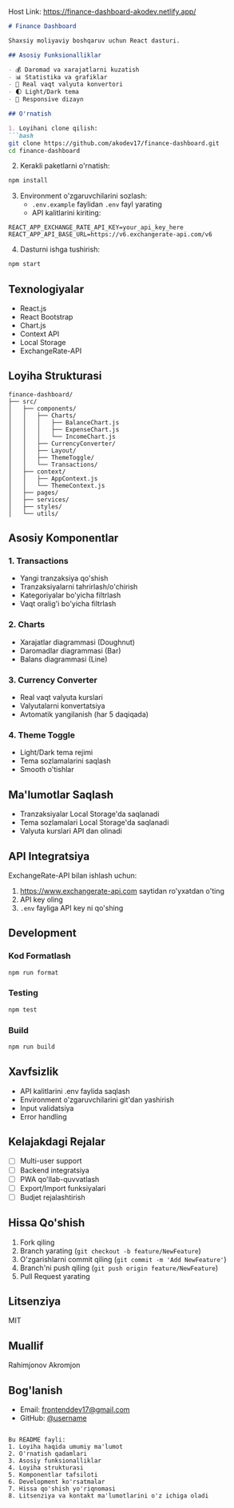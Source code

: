 Host Link: https://finance-dashboard-akodev.netlify.app/

```markdown:README.md
# Finance Dashboard

Shaxsiy moliyaviy boshqaruv uchun React dasturi.

## Asosiy Funksionalliklar

- 💰 Daromad va xarajatlarni kuzatish
- 📊 Statistika va grafiklar
- 💱 Real vaqt valyuta konvertori
- 🌓 Light/Dark tema
- 📱 Responsive dizayn

## O'rnatish

1. Loyihani clone qilish:
```bash
git clone https://github.com/akodev17/finance-dashboard.git
cd finance-dashboard
```

2. Kerakli paketlarni o'rnatish:
```bash
npm install
```

3. Environment o'zgaruvchilarini sozlash:
   - `.env.example` faylidan `.env` fayl yarating
   - API kalitlarini kiriting:
```env
REACT_APP_EXCHANGE_RATE_API_KEY=your_api_key_here
REACT_APP_API_BASE_URL=https://v6.exchangerate-api.com/v6
```

4. Dasturni ishga tushirish:
```bash
npm start
```

## Texnologiyalar

- React.js
- React Bootstrap
- Chart.js
- Context API
- Local Storage
- ExchangeRate-API

## Loyiha Strukturasi

```
finance-dashboard/
├── src/
│   ├── components/
│   │   ├── Charts/
│   │   │   ├── BalanceChart.js
│   │   │   ├── ExpenseChart.js
│   │   │   └── IncomeChart.js
│   │   ├── CurrencyConverter/
│   │   ├── Layout/
│   │   ├── ThemeToggle/
│   │   └── Transactions/
│   ├── context/
│   │   ├── AppContext.js
│   │   └── ThemeContext.js
│   ├── pages/
│   ├── services/
│   ├── styles/
│   └── utils/
```

## Asosiy Komponentlar

### 1. Transactions
- Yangi tranzaksiya qo'shish
- Tranzaksiyalarni tahrirlash/o'chirish
- Kategoriyalar bo'yicha filtrlash
- Vaqt oralig'i bo'yicha filtrlash

### 2. Charts
- Xarajatlar diagrammasi (Doughnut)
- Daromadlar diagrammasi (Bar)
- Balans diagrammasi (Line)

### 3. Currency Converter
- Real vaqt valyuta kurslari
- Valyutalarni konvertatsiya
- Avtomatik yangilanish (har 5 daqiqada)

### 4. Theme Toggle
- Light/Dark tema rejimi
- Tema sozlamalarini saqlash
- Smooth o'tishlar

## Ma'lumotlar Saqlash

- Tranzaksiyalar Local Storage'da saqlanadi
- Tema sozlamalari Local Storage'da saqlanadi
- Valyuta kurslari API dan olinadi

## API Integratsiya

ExchangeRate-API bilan ishlash uchun:
1. https://www.exchangerate-api.com saytidan ro'yxatdan o'ting
2. API key oling
3. `.env` fayliga API key ni qo'shing

## Development

### Kod Formatlash
```bash
npm run format
```

### Testing
```bash
npm test
```

### Build
```bash
npm run build
```

## Xavfsizlik

- API kalitlarini .env faylida saqlash
- Environment o'zgaruvchilarini git'dan yashirish
- Input validatsiya
- Error handling

## Kelajakdagi Rejalar

- [ ] Multi-user support
- [ ] Backend integratsiya
- [ ] PWA qo'llab-quvvatlash
- [ ] Export/Import funksiyalari
- [ ] Budjet rejalashtirish

## Hissa Qo'shish

1. Fork qiling
2. Branch yarating (`git checkout -b feature/NewFeature`)
3. O'zgarishlarni commit qiling (`git commit -m 'Add NewFeature'`)
4. Branch'ni push qiling (`git push origin feature/NewFeature`)
5. Pull Request yarating

## Litsenziya

MIT

## Muallif

Rahimjonov Akromjon

## Bog'lanish

- Email: frontenddev17@gmail.com
- GitHub: [@username](https://github.com/akodev17?tab=repositories)
```

Bu README fayli:
1. Loyiha haqida umumiy ma'lumot
2. O'rnatish qadamlari
3. Asosiy funksionalliklar
4. Loyiha strukturasi
5. Komponentlar tafsiloti
6. Development ko'rsatmalar
7. Hissa qo'shish yo'riqnomasi
8. Litsenziya va kontakt ma'lumotlarini o'z ichiga oladi
